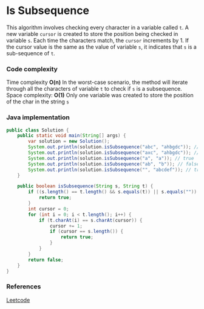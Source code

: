 # Is Subsequence

This algorithm involves checking every character in a variable called `t`. A new variable `cursor` is created to store the position being checked in variable `s`. Each time the characters match, the `cursor` increments by 1. If the cursor value is the same as the value of variable `s`, it indicates that `s` is a sub-sequence of `t`.

### Code complexity
Time complexity **O(n)** In the worst-case scenario, the method will iterate through all the characters of variable `t` to check if `s` is a subsequence.\
Space complexity: **O(1)** Only one variable was created to store the position of the char in the string `s`

### Java implementation

``` Java
public class Solution {
    public static void main(String[] args) {
        var solution = new Solution();
        System.out.println(solution.isSubsequence("abc", "ahbgdc")); // true
        System.out.println(solution.isSubsequence("axc", "ahbgdc")); // false
        System.out.println(solution.isSubsequence("a", "a")); // true
        System.out.println(solution.isSubsequence("ab", "b")); // false
        System.out.println(solution.isSubsequence("", "abcdef")); // true
    }

    public boolean isSubsequence(String s, String t) {
        if ((s.length() == t.length() && s.equals(t)) || s.equals("")) {
            return true;
        }
        int cursor = 0;
        for (int i = 0; i < t.length(); i++) {
            if (t.charAt(i) == s.charAt(cursor)) {
                cursor += 1;
                if (cursor == s.length()) {
                    return true;
                }
            }
        }
        return false;
    }
}
```

### References
[Leetcode](https://leetcode.com/problems/is-subsequence/)
